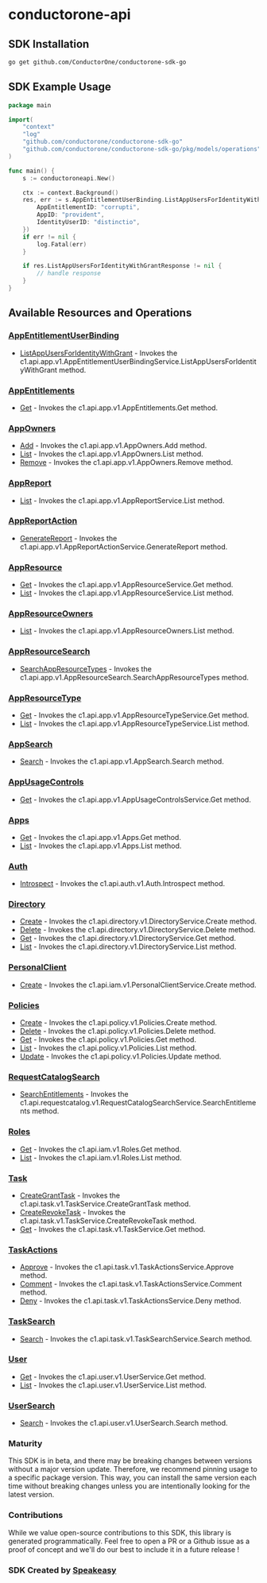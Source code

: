 # conductorone-api

<!-- Start SDK Installation -->
## SDK Installation

```bash
go get github.com/ConductorOne/conductorone-sdk-go
```
<!-- End SDK Installation -->

## SDK Example Usage
<!-- Start SDK Example Usage -->
```go
package main

import(
	"context"
	"log"
	"github.com/conductorone/conductorone-sdk-go"
	"github.com/conductorone/conductorone-sdk-go/pkg/models/operations"
)

func main() {
    s := conductoroneapi.New()

    ctx := context.Background()
    res, err := s.AppEntitlementUserBinding.ListAppUsersForIdentityWithGrant(ctx, operations.C1APIAppV1AppEntitlementUserBindingServiceListAppUsersForIdentityWithGrantRequest{
        AppEntitlementID: "corrupti",
        AppID: "provident",
        IdentityUserID: "distinctio",
    })
    if err != nil {
        log.Fatal(err)
    }

    if res.ListAppUsersForIdentityWithGrantResponse != nil {
        // handle response
    }
}
```
<!-- End SDK Example Usage -->

<!-- Start SDK Available Operations -->
## Available Resources and Operations


### [AppEntitlementUserBinding](docs/sdks/appentitlementuserbinding/README.md)

* [ListAppUsersForIdentityWithGrant](docs/sdks/appentitlementuserbinding/README.md#listappusersforidentitywithgrant) - Invokes the c1.api.app.v1.AppEntitlementUserBindingService.ListAppUsersForIdentityWithGrant method.

### [AppEntitlements](docs/sdks/appentitlements/README.md)

* [Get](docs/sdks/appentitlements/README.md#get) - Invokes the c1.api.app.v1.AppEntitlements.Get method.

### [AppOwners](docs/sdks/appowners/README.md)

* [Add](docs/sdks/appowners/README.md#add) - Invokes the c1.api.app.v1.AppOwners.Add method.
* [List](docs/sdks/appowners/README.md#list) - Invokes the c1.api.app.v1.AppOwners.List method.
* [Remove](docs/sdks/appowners/README.md#remove) - Invokes the c1.api.app.v1.AppOwners.Remove method.

### [AppReport](docs/sdks/appreport/README.md)

* [List](docs/sdks/appreport/README.md#list) - Invokes the c1.api.app.v1.AppReportService.List method.

### [AppReportAction](docs/sdks/appreportaction/README.md)

* [GenerateReport](docs/sdks/appreportaction/README.md#generatereport) - Invokes the c1.api.app.v1.AppReportActionService.GenerateReport method.

### [AppResource](docs/sdks/appresource/README.md)

* [Get](docs/sdks/appresource/README.md#get) - Invokes the c1.api.app.v1.AppResourceService.Get method.
* [List](docs/sdks/appresource/README.md#list) - Invokes the c1.api.app.v1.AppResourceService.List method.

### [AppResourceOwners](docs/sdks/appresourceowners/README.md)

* [List](docs/sdks/appresourceowners/README.md#list) - Invokes the c1.api.app.v1.AppResourceOwners.List method.

### [AppResourceSearch](docs/sdks/appresourcesearch/README.md)

* [SearchAppResourceTypes](docs/sdks/appresourcesearch/README.md#searchappresourcetypes) - Invokes the c1.api.app.v1.AppResourceSearch.SearchAppResourceTypes method.

### [AppResourceType](docs/sdks/appresourcetype/README.md)

* [Get](docs/sdks/appresourcetype/README.md#get) - Invokes the c1.api.app.v1.AppResourceTypeService.Get method.
* [List](docs/sdks/appresourcetype/README.md#list) - Invokes the c1.api.app.v1.AppResourceTypeService.List method.

### [AppSearch](docs/sdks/appsearch/README.md)

* [Search](docs/sdks/appsearch/README.md#search) - Invokes the c1.api.app.v1.AppSearch.Search method.

### [AppUsageControls](docs/sdks/appusagecontrols/README.md)

* [Get](docs/sdks/appusagecontrols/README.md#get) - Invokes the c1.api.app.v1.AppUsageControlsService.Get method.

### [Apps](docs/sdks/apps/README.md)

* [Get](docs/sdks/apps/README.md#get) - Invokes the c1.api.app.v1.Apps.Get method.
* [List](docs/sdks/apps/README.md#list) - Invokes the c1.api.app.v1.Apps.List method.

### [Auth](docs/sdks/auth/README.md)

* [Introspect](docs/sdks/auth/README.md#introspect) - Invokes the c1.api.auth.v1.Auth.Introspect method.

### [Directory](docs/sdks/directory/README.md)

* [Create](docs/sdks/directory/README.md#create) - Invokes the c1.api.directory.v1.DirectoryService.Create method.
* [Delete](docs/sdks/directory/README.md#delete) - Invokes the c1.api.directory.v1.DirectoryService.Delete method.
* [Get](docs/sdks/directory/README.md#get) - Invokes the c1.api.directory.v1.DirectoryService.Get method.
* [List](docs/sdks/directory/README.md#list) - Invokes the c1.api.directory.v1.DirectoryService.List method.

### [PersonalClient](docs/sdks/personalclient/README.md)

* [Create](docs/sdks/personalclient/README.md#create) - Invokes the c1.api.iam.v1.PersonalClientService.Create method.

### [Policies](docs/sdks/policies/README.md)

* [Create](docs/sdks/policies/README.md#create) - Invokes the c1.api.policy.v1.Policies.Create method.
* [Delete](docs/sdks/policies/README.md#delete) - Invokes the c1.api.policy.v1.Policies.Delete method.
* [Get](docs/sdks/policies/README.md#get) - Invokes the c1.api.policy.v1.Policies.Get method.
* [List](docs/sdks/policies/README.md#list) - Invokes the c1.api.policy.v1.Policies.List method.
* [Update](docs/sdks/policies/README.md#update) - Invokes the c1.api.policy.v1.Policies.Update method.

### [RequestCatalogSearch](docs/sdks/requestcatalogsearch/README.md)

* [SearchEntitlements](docs/sdks/requestcatalogsearch/README.md#searchentitlements) - Invokes the c1.api.requestcatalog.v1.RequestCatalogSearchService.SearchEntitlements method.

### [Roles](docs/sdks/roles/README.md)

* [Get](docs/sdks/roles/README.md#get) - Invokes the c1.api.iam.v1.Roles.Get method.
* [List](docs/sdks/roles/README.md#list) - Invokes the c1.api.iam.v1.Roles.List method.

### [Task](docs/sdks/task/README.md)

* [CreateGrantTask](docs/sdks/task/README.md#creategranttask) - Invokes the c1.api.task.v1.TaskService.CreateGrantTask method.
* [CreateRevokeTask](docs/sdks/task/README.md#createrevoketask) - Invokes the c1.api.task.v1.TaskService.CreateRevokeTask method.
* [Get](docs/sdks/task/README.md#get) - Invokes the c1.api.task.v1.TaskService.Get method.

### [TaskActions](docs/sdks/taskactions/README.md)

* [Approve](docs/sdks/taskactions/README.md#approve) - Invokes the c1.api.task.v1.TaskActionsService.Approve method.
* [Comment](docs/sdks/taskactions/README.md#comment) - Invokes the c1.api.task.v1.TaskActionsService.Comment method.
* [Deny](docs/sdks/taskactions/README.md#deny) - Invokes the c1.api.task.v1.TaskActionsService.Deny method.

### [TaskSearch](docs/sdks/tasksearch/README.md)

* [Search](docs/sdks/tasksearch/README.md#search) - Invokes the c1.api.task.v1.TaskSearchService.Search method.

### [User](docs/sdks/user/README.md)

* [Get](docs/sdks/user/README.md#get) - Invokes the c1.api.user.v1.UserService.Get method.
* [List](docs/sdks/user/README.md#list) - Invokes the c1.api.user.v1.UserService.List method.

### [UserSearch](docs/sdks/usersearch/README.md)

* [Search](docs/sdks/usersearch/README.md#search) - Invokes the c1.api.user.v1.UserSearch.Search method.
<!-- End SDK Available Operations -->

### Maturity

This SDK is in beta, and there may be breaking changes between versions without a major version update. Therefore, we recommend pinning usage
to a specific package version. This way, you can install the same version each time without breaking changes unless you are intentionally
looking for the latest version.

### Contributions

While we value open-source contributions to this SDK, this library is generated programmatically.
Feel free to open a PR or a Github issue as a proof of concept and we'll do our best to include it in a future release !

### SDK Created by [Speakeasy](https://docs.speakeasyapi.dev/docs/using-speakeasy/client-sdks)
